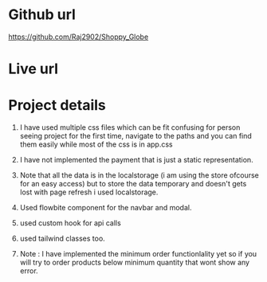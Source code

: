 # Github url

https://github.com/Raj2902/Shoppy_Globe

# Live url

# Project details

1. I have used multiple css files which can be fit confusing for person seeing project for the first time, navigate to the paths and you can find them easily while most of the css is in app.css

2. I have not implemented the payment that is just a static representation.
3. Note that all the data is in the localstorage (i am using the store ofcourse for an easy access) but to store the data temporary and doesn't gets lost with page refresh i used localstorage.
4. Used flowbite component for the navbar and modal.
5. used custom hook for api calls
6. used tailwind classes too.
7. Note : I have implemented the minimum order functionlality yet so if you will try to order products below minimum quantity that wont show any error.
